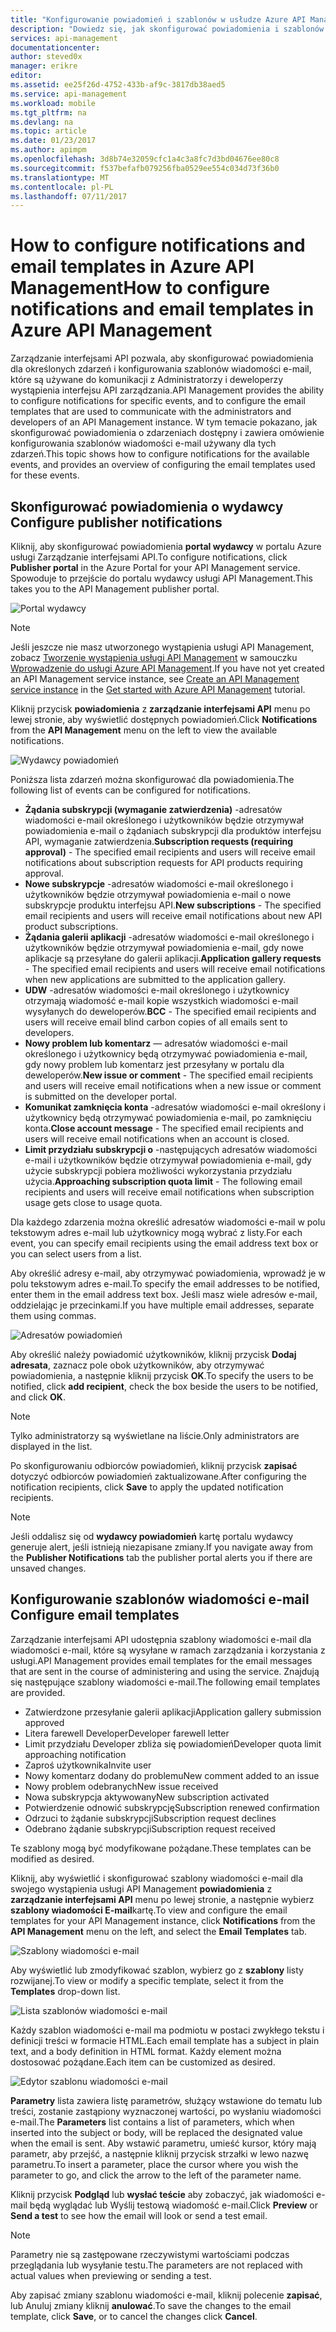 ```yaml
---
title: "Konfigurowanie powiadomień i szablonów w usłudze Azure API Management wiadomości e-mail | Dokumentacja firmy Microsoft"
description: "Dowiedz się, jak skonfigurować powiadomienia i szablonów w usłudze Azure API Management wiadomości e-mail."
services: api-management
documentationcenter: 
author: steved0x
manager: erikre
editor: 
ms.assetid: ee25f26d-4752-433b-af9c-3817db38aed5
ms.service: api-management
ms.workload: mobile
ms.tgt_pltfrm: na
ms.devlang: na
ms.topic: article
ms.date: 01/23/2017
ms.author: apimpm
ms.openlocfilehash: 3d8b74e32059cfc1a4c3a8fc7d3bd04676ee80c8
ms.sourcegitcommit: f537befafb079256fba0529ee554c034d73f36b0
ms.translationtype: MT
ms.contentlocale: pl-PL
ms.lasthandoff: 07/11/2017
---
```

# <a name="how-to-configure-notifications-and-email-templates-in-azure-api-management"></a><span data-ttu-id="920fc-103">How to configure notifications and email templates in Azure API Management</span><span class="sxs-lookup"><span data-stu-id="920fc-103">How to configure notifications and email templates in Azure API Management</span></span>
<span data-ttu-id="920fc-104">Zarządzanie interfejsami API pozwala, aby skonfigurować powiadomienia dla określonych zdarzeń i konfigurowania szablonów wiadomości e-mail, które są używane do komunikacji z Administratorzy i deweloperzy wystąpienia interfejsu API zarządzania.</span><span class="sxs-lookup"><span data-stu-id="920fc-104">API Management provides the ability to configure notifications for specific events, and to configure the email templates that are used to communicate with the administrators and developers of an API Management instance.</span></span> <span data-ttu-id="920fc-105">W tym temacie pokazano, jak skonfigurować powiadomienia o zdarzeniach dostępny i zawiera omówienie konfigurowania szablonów wiadomości e-mail używany dla tych zdarzeń.</span><span class="sxs-lookup"><span data-stu-id="920fc-105">This topic shows how to configure notifications for the available events, and provides an overview of configuring the email templates used for these events.</span></span>

## <span data-ttu-id="920fc-106"><a name="publisher-notifications"></a>Skonfigurować powiadomienia o wydawcy</span><span class="sxs-lookup"><span data-stu-id="920fc-106"><a name="publisher-notifications"> </a>Configure publisher notifications</span></span>
<span data-ttu-id="920fc-107">Kliknij, aby skonfigurować powiadomienia **portal wydawcy** w portalu Azure usługi Zarządzanie interfejsami API.</span><span class="sxs-lookup"><span data-stu-id="920fc-107">To configure notifications, click **Publisher portal** in the Azure Portal for your API Management service.</span></span> <span data-ttu-id="920fc-108">Spowoduje to przejście do portalu wydawcy usługi API Management.</span><span class="sxs-lookup"><span data-stu-id="920fc-108">This takes you to the API Management publisher portal.</span></span>

![Portal wydawcy][api-management-management-console]

> [!NOTE] 
> <span data-ttu-id="920fc-110">Jeśli jeszcze nie masz utworzonego wystąpienia usługi API Management, zobacz [Tworzenie wystąpienia usługi API Management][Create an API Management service instance] w samouczku [Wprowadzenie do usługi Azure API Management][Get started with Azure API Management].</span><span class="sxs-lookup"><span data-stu-id="920fc-110">If you have not yet created an API Management service instance, see [Create an API Management service instance][Create an API Management service instance] in the [Get started with Azure API Management][Get started with Azure API Management] tutorial.</span></span>

<span data-ttu-id="920fc-111">Kliknij przycisk **powiadomienia** z **zarządzanie interfejsami API** menu po lewej stronie, aby wyświetlić dostępnych powiadomień.</span><span class="sxs-lookup"><span data-stu-id="920fc-111">Click **Notifications** from the **API Management** menu on the left to view the available notifications.</span></span>

![Wydawcy powiadomień][api-management-publisher-notifications]

<span data-ttu-id="920fc-113">Poniższa lista zdarzeń można skonfigurować dla powiadomienia.</span><span class="sxs-lookup"><span data-stu-id="920fc-113">The following list of events can be configured for notifications.</span></span>

* <span data-ttu-id="920fc-114">**Żądania subskrypcji (wymaganie zatwierdzenia)** -adresatów wiadomości e-mail określonego i użytkowników będzie otrzymywał powiadomienia e-mail o żądaniach subskrypcji dla produktów interfejsu API, wymaganie zatwierdzenia.</span><span class="sxs-lookup"><span data-stu-id="920fc-114">**Subscription requests (requiring approval)** - The specified email recipients and users will receive email notifications about subscription requests for API products requiring approval.</span></span>
* <span data-ttu-id="920fc-115">**Nowe subskrypcje** -adresatów wiadomości e-mail określonego i użytkowników będzie otrzymywał powiadomienia e-mail o nowe subskrypcje produktu interfejsu API.</span><span class="sxs-lookup"><span data-stu-id="920fc-115">**New subscriptions** - The specified email recipients and users will receive email notifications about new API product subscriptions.</span></span>
* <span data-ttu-id="920fc-116">**Żądania galerii aplikacji** -adresatów wiadomości e-mail określonego i użytkowników będzie otrzymywał powiadomienia e-mail, gdy nowe aplikacje są przesyłane do galerii aplikacji.</span><span class="sxs-lookup"><span data-stu-id="920fc-116">**Application gallery requests** - The specified email recipients and users will receive email notifications when new applications are submitted to the application gallery.</span></span>
* <span data-ttu-id="920fc-117">**UDW** -adresatów wiadomości e-mail określonego i użytkownicy otrzymają wiadomość e-mail kopie wszystkich wiadomości e-mail wysyłanych do deweloperów.</span><span class="sxs-lookup"><span data-stu-id="920fc-117">**BCC** - The specified email recipients and users will receive email blind carbon copies of all emails sent to developers.</span></span>
* <span data-ttu-id="920fc-118">**Nowy problem lub komentarz** — adresatów wiadomości e-mail określonego i użytkownicy będą otrzymywać powiadomienia e-mail, gdy nowy problem lub komentarz jest przesyłany w portalu dla deweloperów.</span><span class="sxs-lookup"><span data-stu-id="920fc-118">**New issue or comment** - The specified email recipients and users will receive email notifications when a new issue or comment is submitted on the developer portal.</span></span>
* <span data-ttu-id="920fc-119">**Komunikat zamknięcia konta** -adresatów wiadomości e-mail określony i użytkownicy będą otrzymywać powiadomienia e-mail, po zamknięciu konta.</span><span class="sxs-lookup"><span data-stu-id="920fc-119">**Close account message** - The specified email recipients and users will receive email notifications when an account is closed.</span></span>
* <span data-ttu-id="920fc-120">**Limit przydziału subskrypcji o** -następujących adresatów wiadomości e-mail i użytkowników będzie otrzymywał powiadomienia e-mail, gdy użycie subskrypcji pobiera możliwości wykorzystania przydziału użycia.</span><span class="sxs-lookup"><span data-stu-id="920fc-120">**Approaching subscription quota limit** - The following email recipients and users will receive email notifications when subscription usage gets close to usage quota.</span></span>

<span data-ttu-id="920fc-121">Dla każdego zdarzenia można określić adresatów wiadomości e-mail w polu tekstowym adres e-mail lub użytkownicy mogą wybrać z listy.</span><span class="sxs-lookup"><span data-stu-id="920fc-121">For each event, you can specify email recipients using the email address text box or you can select users from a list.</span></span>

<span data-ttu-id="920fc-122">Aby określić adresy e-mail, aby otrzymywać powiadomienia, wprowadź je w polu tekstowym adres e-mail.</span><span class="sxs-lookup"><span data-stu-id="920fc-122">To specify the email addresses to be notified, enter them in the email address text box.</span></span> <span data-ttu-id="920fc-123">Jeśli masz wiele adresów e-mail, oddzielając je przecinkami.</span><span class="sxs-lookup"><span data-stu-id="920fc-123">If you have multiple email addresses, separate them using commas.</span></span>

![Adresatów powiadomień][api-management-email-addresses]

<span data-ttu-id="920fc-125">Aby określić należy powiadomić użytkowników, kliknij przycisk **Dodaj adresata**, zaznacz pole obok użytkowników, aby otrzymywać powiadomienia, a następnie kliknij przycisk **OK**.</span><span class="sxs-lookup"><span data-stu-id="920fc-125">To specify the users to be notified, click **add recipient**, check the box beside the users to be notified, and click **OK**.</span></span>

> [!NOTE] 
> <span data-ttu-id="920fc-126">Tylko administratorzy są wyświetlane na liście.</span><span class="sxs-lookup"><span data-stu-id="920fc-126">Only administrators are displayed in the list.</span></span>


<span data-ttu-id="920fc-127">Po skonfigurowaniu odbiorców powiadomień, kliknij przycisk **zapisać** dotyczyć odbiorców powiadomień zaktualizowane.</span><span class="sxs-lookup"><span data-stu-id="920fc-127">After configuring the notification recipients, click **Save** to apply the updated notification recipients.</span></span>

> [!NOTE] 
> <span data-ttu-id="920fc-128">Jeśli oddalisz się od **wydawcy powiadomień** kartę portalu wydawcy generuje alert, jeśli istnieją niezapisane zmiany.</span><span class="sxs-lookup"><span data-stu-id="920fc-128">If you navigate away from the **Publisher Notifications** tab the publisher portal alerts you if there are unsaved changes.</span></span>


## <span data-ttu-id="920fc-129"><a name="email-templates"></a>Konfigurowanie szablonów wiadomości e-mail</span><span class="sxs-lookup"><span data-stu-id="920fc-129"><a name="email-templates"> </a>Configure email templates</span></span>
<span data-ttu-id="920fc-130">Zarządzanie interfejsami API udostępnia szablony wiadomości e-mail dla wiadomości e-mail, które są wysyłane w ramach zarządzania i korzystania z usługi.</span><span class="sxs-lookup"><span data-stu-id="920fc-130">API Management provides email templates for the email messages that are sent in the course of administering and using the service.</span></span> <span data-ttu-id="920fc-131">Znajdują się następujące szablony wiadomości e-mail.</span><span class="sxs-lookup"><span data-stu-id="920fc-131">The following email templates are provided.</span></span>

* <span data-ttu-id="920fc-132">Zatwierdzone przesyłanie galerii aplikacji</span><span class="sxs-lookup"><span data-stu-id="920fc-132">Application gallery submission approved</span></span>
* <span data-ttu-id="920fc-133">Litera farewell Developer</span><span class="sxs-lookup"><span data-stu-id="920fc-133">Developer farewell letter</span></span>
* <span data-ttu-id="920fc-134">Limit przydziału Developer zbliża się powiadomień</span><span class="sxs-lookup"><span data-stu-id="920fc-134">Developer quota limit approaching notification</span></span>
* <span data-ttu-id="920fc-135">Zaproś użytkownika</span><span class="sxs-lookup"><span data-stu-id="920fc-135">Invite user</span></span>
* <span data-ttu-id="920fc-136">Nowy komentarz dodany do problemu</span><span class="sxs-lookup"><span data-stu-id="920fc-136">New comment added to an issue</span></span>
* <span data-ttu-id="920fc-137">Nowy problem odebranych</span><span class="sxs-lookup"><span data-stu-id="920fc-137">New issue received</span></span>
* <span data-ttu-id="920fc-138">Nowa subskrypcja aktywowany</span><span class="sxs-lookup"><span data-stu-id="920fc-138">New subscription activated</span></span>
* <span data-ttu-id="920fc-139">Potwierdzenie odnowić subskrypcję</span><span class="sxs-lookup"><span data-stu-id="920fc-139">Subscription renewed confirmation</span></span>
* <span data-ttu-id="920fc-140">Odrzuci to żądanie subskrypcji</span><span class="sxs-lookup"><span data-stu-id="920fc-140">Subscription request declines</span></span>
* <span data-ttu-id="920fc-141">Odebrano żądanie subskrypcji</span><span class="sxs-lookup"><span data-stu-id="920fc-141">Subscription request received</span></span>

<span data-ttu-id="920fc-142">Te szablony mogą być modyfikowane pożądane.</span><span class="sxs-lookup"><span data-stu-id="920fc-142">These templates can be modified as desired.</span></span>

<span data-ttu-id="920fc-143">Kliknij, aby wyświetlić i skonfigurować szablony wiadomości e-mail dla swojego wystąpienia usługi API Management **powiadomienia** z **zarządzanie interfejsami API** menu po lewej stronie, a następnie wybierz **szablony wiadomości E-mail**kartę.</span><span class="sxs-lookup"><span data-stu-id="920fc-143">To view and configure the email templates for your API Management instance, click **Notifications** from the **API Management** menu on the left, and select the **Email Templates** tab.</span></span>

![Szablony wiadomości e-mail][api-management-email-templates]

<span data-ttu-id="920fc-145">Aby wyświetlić lub zmodyfikować szablon, wybierz go z **szablony** listy rozwijanej.</span><span class="sxs-lookup"><span data-stu-id="920fc-145">To view or modify a specific template, select it from the **Templates** drop-down list.</span></span>

![Lista szablonów wiadomości e-mail][api-management-email-templates-list]

<span data-ttu-id="920fc-147">Każdy szablon wiadomości e-mail ma podmiotu w postaci zwykłego tekstu i definicji treści w formacie HTML.</span><span class="sxs-lookup"><span data-stu-id="920fc-147">Each email template has a subject in plain text, and a body definition in HTML format.</span></span> <span data-ttu-id="920fc-148">Każdy element można dostosować pożądane.</span><span class="sxs-lookup"><span data-stu-id="920fc-148">Each item can be customized as desired.</span></span>

![Edytor szablonu wiadomości e-mail][api-management-email-template]

<span data-ttu-id="920fc-150">**Parametry** lista zawiera listę parametrów, służący wstawione do tematu lub treści, zostanie zastąpiony wyznaczonej wartości, po wysłaniu wiadomości e-mail.</span><span class="sxs-lookup"><span data-stu-id="920fc-150">The **Parameters** list contains a list of parameters, which when inserted into the subject or body, will be replaced the designated value when the email is sent.</span></span> <span data-ttu-id="920fc-151">Aby wstawić parametru, umieść kursor, który mają parametr, aby przejść, a następnie kliknij przycisk strzałki w lewo nazwę parametru.</span><span class="sxs-lookup"><span data-stu-id="920fc-151">To insert a parameter, place the cursor where you wish the parameter to go, and click the arrow to the left of the parameter name.</span></span>

<span data-ttu-id="920fc-152">Kliknij przycisk **Podgląd** lub **wysłać teście** aby zobaczyć, jak wiadomości e-mail będą wyglądać lub Wyślij testową wiadomość e-mail.</span><span class="sxs-lookup"><span data-stu-id="920fc-152">Click **Preview** or **Send a test** to see how the email will look or send a test email.</span></span>

> [!NOTE] 
> <span data-ttu-id="920fc-153">Parametry nie są zastępowane rzeczywistymi wartościami podczas przeglądania lub wysyłanie testu.</span><span class="sxs-lookup"><span data-stu-id="920fc-153">The parameters are not replaced with actual values when previewing or sending a test.</span></span>

<span data-ttu-id="920fc-154">Aby zapisać zmiany szablonu wiadomości e-mail, kliknij polecenie **zapisać**, lub Anuluj zmiany kliknij **anulować**.</span><span class="sxs-lookup"><span data-stu-id="920fc-154">To save the changes to the email template, click **Save**, or to cancel the changes click **Cancel**.</span></span>
 

[api-management-management-console]: ./media/api-management-howto-configure-notifications/api-management-management-console.png
[api-management-publisher-notifications]: ./media/api-management-howto-configure-notifications/api-management-publisher-notifications.png
[api-management-email-addresses]: ./media/api-management-howto-configure-notifications/api-management-email-addresses.png


[api-management-email-templates]: ./media/api-management-howto-configure-notifications/api-management-email-templates.png
[api-management-email-templates-list]: ./media/api-management-howto-configure-notifications/api-management-email-templates-list.png
[api-management-email-template]: ./media/api-management-howto-configure-notifications/api-management-email-template.png


[Configure publisher notifications]: #publisher-notifications
[Configure email templates]: #email-templates

[How to create and use groups]: api-management-howto-create-groups.md
[How to associate groups with developers]: api-management-howto-create-groups.md#associate-group-developer

[Get started with Azure API Management]: api-management-get-started.md
[Create an API Management service instance]: api-management-get-started.md#create-service-instance
